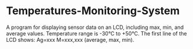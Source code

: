 # Temperatures-Monitoring-System
A program for displaying sensor data on an LCD, including max, min, and average values. Temperature range is -30°C to +50°C. The first line of the LCD shows: Ag=xxx M=xxx,xxx (average, max, min).
